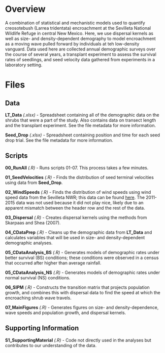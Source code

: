 # Overview

A combination of statistical and mechanistic models used to quantify creosotebush (Larrea tridentata) encroachment at the Sevilleta National Wildlife Refuge in central New Mexico. Here, we use dispersal kernels as well as size- and density-dependent demography to model encroachment as a moving wave pulled forward by individuals at teh low-density vanguard. Data used here are collected annual demographic surveys over the course of several years, a transplant experiment to assess the survival rates of seedlings, and seed velocity data gathered from experiments in a laboratory setting.

# Files

## Data

**LT_Data** *(.xlsx)* - Spreadsheet containing all of the demographic data on the shrubs that were a part of the study. Also contains data on transect length and the transplant experiment. See the file metadata for more information.

**Seed_Drop** *(.xlsx)* - Spreadsheet containing position and time for each seed drop trial. See the file metadata for more information.

## Scripts

**00_RunAll** *(.R)* - Runs scripts 01-07. This process takes a few minutes.

**01_SeedVelocities** *(.R)* - Finds the distribution of seed terminal velocities using data from **Seed_Drop**.

**02_WindSpeeds** *(.R)* - Finds the distribution of wind speeds using wind speed data from the Sevilleta NWR; this data can be found [here](http://sevlter.unm.edu/content/meteorology-data-sevilleta-national-wildlife-refuge-new-mexico-1988-present). The 2011-2015 data was not used because it did not play nice, likely due to an apparent mismatch between the header row and the rest of the data.

**03_Dispersal** *(.R)* - Creates dispersal kernels using the methods from Skarpaas and Shea (2007).

**04_CDataPrep** *(.R)* - Cleans up the demographic data from **LT_Data** and calculates variables that will be used in size- and density-dependent demographic analyses.

**05_CDataAnalysis_BS** *(.R)* - Generates models of demographic rates under better survival (BS) conditions; these conditions were observed in a census that occurred after higher than average rainfall.

**05_CDataAnalysis_NS** *(.R)* - Generates models of demographic rates under normal survival (NS) conditions.

**06_SIPM** *(.R)* - Constructs the transition matrix that projects population growth, and combines this with dispersal data to find the speed at which the encroaching shrub wave travels.

**07_MainFigures** *(.R)* - Generates figures on size- and density-dependence, wave speeds and population growth, and dispersal kernels.

## Supporting Information

**S1_SupportingMaterial** *(.R)* - Code not directly used in the analyses but contributes to our understanding of the data.
